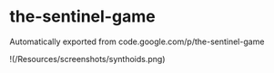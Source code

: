 # the-sentinel-game
Automatically exported from code.google.com/p/the-sentinel-game

!(/Resources/screenshots/synthoids.png)
